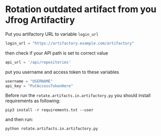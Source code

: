 # Rotation outdated artifact from you Jfrog Artifactiry

Put you artifactory URL to variable `login_url`

``` python
login_url = "https://artifactory.example.com/artifactory"
```

then check if your API path is set to correct value

``` python
api_url = '/api/repositories'
```

put you username and access token to these variables

``` python
username = "USERNAME"
api_key = "PutAccessTokenHere"
```

Before run the `rotate.artifacts.in.artifactory.py` you should install requirements as following:

``` Shell
pip3 install -r requirements.txt --user
```


and then run:

``` Shell
python rotate.artifacts.in.artifactory.py
```
